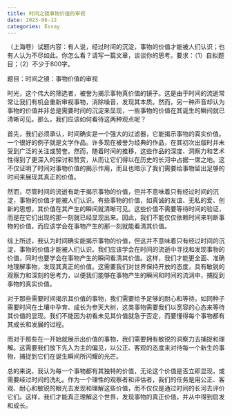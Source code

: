 ```yaml
---
title: 时间之镜事物价值的审视
date: 2023-06-12
categories: Essay
---
```




（上海卷）试题内容：有人说，经过时间的沉淀，事物的价值才能被人们认识；也有人认为不尽如此。你怎么看？请写一篇文章，谈谈你的思考。要求：（1）自拟题目；（2）不少于800字。

题目：时间之镜：事物价值的审视

时光，这个伟大的筛选者，被誉为揭示事物真价值的镜子。这是由于时间的流逝常常让我们有机会重新审视事物，消除噪音，发现其本质。然而，另一种声音却认为事物的价值并非总是需要时间的沉淀来显现，一些事物的价值在其诞生的瞬间就已清晰可见。那么，我们应该如何看待这两种观点呢？

首先，我们必须承认，时间确实是一个强大的过滤器，它能揭示事物的真实价值。一个很好的例子就是文学作品。许多现在被誉为经典的作品，在其初次出版时并未受到广泛的关注或赞誉。然而，随着时间的推移，这些作品的深度、洞察力和艺术性得到了更深入的探讨和赞赏，从而让它们得以在历史的长河中占据一席之地。这不仅证明了时间对事物价值的揭示作用，而且也暗示了我们需要给事物留出足够的时间来展现其真正的价值。

然而，尽管时间的流逝有助于揭示事物的价值，但并不意味着只有经过时间的沉淀，事物的价值才能被人们认识。有些事物的价值，如真诚的友谊、无私的爱、创新的思想，其价值在其产生的瞬间就清晰可见。这些价值不需要等待时间的验证，而是在它们出现的那一刻就已经显现出来。因此，我们不能仅仅依赖时间来判断事物的价值，而应该学会在事物产生的那一刻就能看清其价值。

综上所述，我认为时间确实能揭示事物的价值，但这并不意味着只有经过时间的沉淀，事物的价值才能被人们认识。我们应该学会在时间的流逝中寻找和发现事物的价值，同时也要学会在事物产生的瞬间看清其价值。这样，我们才能更全面、准确地理解事物，发现其真正的价值。这需要我们对世界保持开放的态度，具有敏锐的观察力和深刻的思考力，以便我们能够在事物产生的瞬间和时间的流淌中，捕捉到事物的真实价值。

对于那些需要时间揭示其价值的事物，我们需要给予足够的耐心和等待。如同种子需要时间在土壤中孕育、成长为参天大树，这类事物需要我们以宽容的心态来等待其价值的显现。我们不能因为初看未见其价值就急于否定，而要懂得每个事物都有其成长和发展的过程。

而对于那些在一开始就展示出价值的事物，我们需要拥有敏锐的洞察力去捕捉和理解。这需要我们放下先入为主的偏见，以公正、客观的态度来对待每一个新生的事物，捕捉到它们在诞生瞬间所闪耀的光芒。

总的来说，我认为每一个事物都有其独特的价值，无论这个价值是否立即显现，或需要经过时间的洗礼。作为一个理性的观察者和评估者，我们的任务是用公正、客观、耐心和敏锐的眼光去发现和理解这些价值，而不仅仅是通过时间的长河去评价它们。这样，我们才能真正理解这个世界，发现事物的真正价值，并从中得到启发和成长。